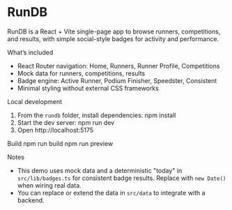 RunDB
=====

RunDB is a React + Vite single-page app to browse runners, competitions, and results, with simple social-style badges for activity and performance.

What’s included
- React Router navigation: Home, Runners, Runner Profile, Competitions
- Mock data for runners, competitions, results
- Badge engine: Active Runner, Podium Finisher, Speedster, Consistent
- Minimal styling without external CSS frameworks

Local development
1) From the `rundb` folder, install dependencies:
   npm install
2) Start the dev server:
   npm run dev
3) Open http://localhost:5175

Build
   npm run build
   npm run preview

Notes
- This demo uses mock data and a deterministic "today" in `src/lib/badges.ts` for consistent badge results. Replace with `new Date()` when wiring real data.
- You can replace or extend the data in `src/data` to integrate with a backend.

